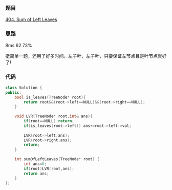 ### 题目
[404. Sum of Left Leaves](https://leetcode-cn.com/problems/sum-of-left-leaves/)
### 思路
8ms 62.73%

挺简单一题，还用了好多时间。左子叶，左子叶，只要保证左节点且是叶节点就好了!
### 代码
```c++
class Solution {
public:
    bool is_leaves(TreeNode* root){
        return root&&(root->left==NULL)&&(root->right==NULL);
    }
    
    void LVR(TreeNode* root,int& ans){
        if(root==NULL) return;
        if(is_leaves(root->left)) ans+=root->left->val;
        
        LVR(root->left,ans);
        LVR(root->right,ans);
        return;
    }
    
    int sumOfLeftLeaves(TreeNode* root) {   
        int ans=0;
        if(root)LVR(root,ans);
        return ans;
    }
};
```
